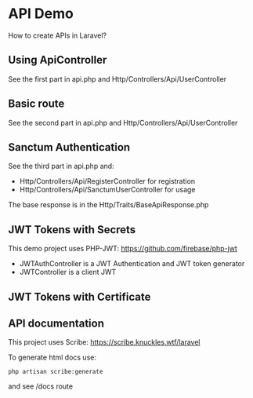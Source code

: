 # API Demo

How to create APIs in Laravel?

## Using ApiController

See the first part in api.php and Http/Controllers/Api/UserController

## Basic route

See the second part in api.php and Http/Controllers/Api/UserController

## Sanctum Authentication

See the third part in api.php and:

- Http/Controllers/Api/RegisterController for registration
- Http/Controllers/Api/SanctumUserController for usage

The base response is in the Http/Traits/BaseApiResponse.php

## JWT Tokens with Secrets

This demo project uses PHP-JWT: https://github.com/firebase/php-jwt

- JWTAuthController is a JWT Authentication and JWT token generator
- JWTController is a client JWT

## JWT Tokens with Certificate



## API documentation

This project uses Scribe: https://scribe.knuckles.wtf/laravel

To generate html docs use:

```
php artisan scribe:generate
```

and see /docs route
